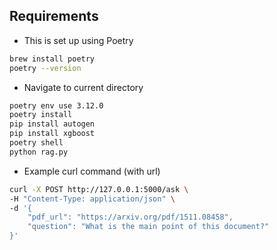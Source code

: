 ## Requirements
* This is set up using Poetry 
```bash
brew install poetry
poetry --version

```
* Navigate to current directory

```bash 
poetry env use 3.12.0
poetry install
pip install autogen
pip install xgboost
poetry shell
python rag.py
```
* Example curl command (with url)

```bash
curl -X POST http://127.0.0.1:5000/ask \
-H "Content-Type: application/json" \
-d '{                                              
    "pdf_url": "https://arxiv.org/pdf/1511.08458",
    "question": "What is the main point of this document?"
}'
```